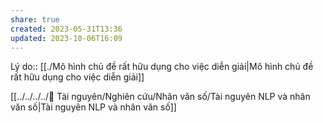 ```yaml
---
share: true
created: 2023-05-31T13:36
updated: 2023-10-06T16:09
---
```

Lý do:: [[./Mô hình chủ đề  rất hữu dụng cho việc diễn giải|Mô hình chủ đề  rất hữu dụng cho việc diễn giải]]

[[../../../../📜 Tài nguyên/Nghiên cứu/Nhân văn số/Tài nguyên NLP và nhân văn số|Tài nguyên NLP và nhân văn số]]
